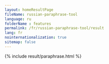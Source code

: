 ```yaml
---
layout: homeResultPage
fileName: russian-paraphrase-tool
language: ru
folderName : features
permalink: /fr/russian-paraphrase-tool/result
lang: fr
nointernationalization: true
sitemap: false
---
```

{% include result/paraphrase.html %}

<script src="/js/result/paraprashing.js" data-foldername="{{page.folderName}}" data-lang="{{page.lang}}"></script>